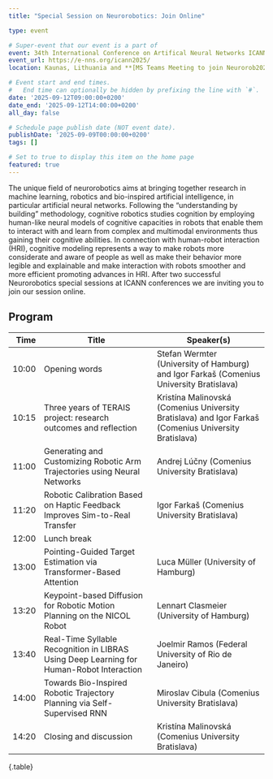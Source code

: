 ```yaml
---
title: "Special Session on Neurorobotics: Join Online"

type: event

# Super-event that our event is a part of
event: 34th International Conference on Artifical Neural Networks ICANN 2025
event_url: https://e-nns.org/icann2025/
location: Kaunas, Lithuania and **[MS Teams Meeting to join Neurorob2025 online](https://msteams.link/ZBW4)**

# Event start and end times.
#   End time can optionally be hidden by prefixing the line with `#`.
date: '2025-09-12T09:00:00+0200'
date_end: '2025-09-12T14:00:00+0200'
all_day: false

# Schedule page publish date (NOT event date).
publishDate: '2025-09-09T00:00:00+0200'
tags: []

# Set to true to display this item on the home page
featured: true
---
```


The unique field of neurorobotics aims at bringing together research in machine learning, robotics and bio-inspired artificial intelligence, in particular artificial neural networks. Following the “understanding by building” methodology, cognitive robotics studies cognition by employing human-like neural models of cognitive capacities in robots that enable them to interact with and learn from complex and multimodal environments thus gaining their cognitive abilities. In connection with human-robot interaction (HRI), cognitive modeling represents a way to make robots more considerate and aware of people as well as make their behavior more legible and explainable and make interaction with robots smoother and more efficient promoting advances in HRI. After two successful Neurorobotics special sessions at ICANN conferences we are inviting you to join our session online.

## Program

| Time | Title | Speaker(s) |
|-----:|-------|------------|
| 10:00 | Opening words | Stefan Wermter (University of Hamburg) and Igor Farkaš (Comenius University Bratislava) |
| 10:15 | Three years of TERAIS project: research outcomes and reflection | Kristína Malinovská (Comenius University Bratislava) and Igor Farkaš (Comenius University Bratislava) |
| 11:00 | Generating and Customizing Robotic Arm Trajectories using Neural Networks | Andrej Lúčny (Comenius University Bratislava) |
| 11:20 | Robotic Calibration Based on Haptic Feedback Improves Sim-to-Real Transfer | Igor Farkaš (Comenius University Bratislava) |
| 12:00 | Lunch break | |
| 13:00 | Pointing-Guided Target Estimation via Transformer-Based Attention | Luca Müller (University of Hamburg) |
| 13:20 | Keypoint-based Diffusion for Robotic Motion Planning on the NICOL Robot | Lennart Clasmeier (University of Hamburg) |
| 13:40 | Real-Time Syllable Recognition in LIBRAS Using Deep Learning for Human-Robot Interaction | Joelmir Ramos (Federal University of Rio de Janeiro) |
| 14:00 | Towards Bio-Inspired Robotic Trajectory Planning via Self-Supervised RNN | Miroslav Cibula (Comenius University Bratislava) |
| 14:20 | Closing and discussion | Kristína Malinovská (Comenius University Bratislava) |
{.table}